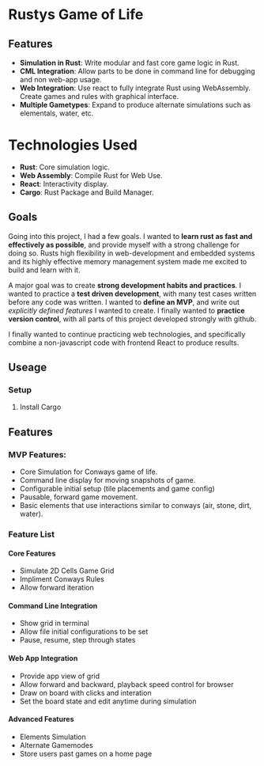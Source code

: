 # Rustys Game of Life

## Features

- **Simulation in Rust**: Write modular and fast core game logic in Rust.
- **CML Integration**: Allow parts to be done in command line for debugging and non web-app usage.
- **Web Integration**: Use react to fully integrate Rust using WebAssembly. Create games and rules with graphical interface.
- **Multiple Gametypes**: Expand to produce alternate simulations such as elementals, water, etc.

# Technologies Used

- **Rust**: Core simulation logic.
- **Web Assembly**: Compile Rust for Web Use.
- **React**: Interactivity display.
- **Cargo**: Rust Package and Build Manager.

## Goals

Going into this project, I had a few goals. I wanted to **learn rust as fast and effectively as possible**, and provide myself with a strong challenge for doing so. Rusts high flexibility in web-development and embedded systems and its highly effective memory management system made me excited to build and learn with it.

A major goal was to create **strong development habits and practices**. I wanted to practice a **test driven development**, with many test cases written before any code was written. I wanted to **define an MVP**, and write out *explicitly defined features* I wanted to create. I finally wanted to **practice version control**, with all parts of this project developed strongly with github. 

I finally wanted to continue practicing web technologies, and specifically combine a non-javascript code with frontend React to produce results.


## Useage 

### Setup

1. Install Cargo

## Features 

### MVP Features:
- Core Simulation for Conways game of life.
- Command line display for moving snapshots of game.
- Configurable initial setup (tile placements and game config)
- Pausable, forward game movement.
- Basic elements that use interactions similar to conways (air, stone, dirt, water).

### Feature List

#### Core Features 
- Simulate 2D Cells Game Grid
- Impliment Conways Rules
- Allow forward iteration

#### Command Line Integration
- Show grid in terminal
- Allow file initial configurations to be set
- Pause, resume, step through states

#### Web App Integration
- Provide app view of grid
- Allow forward and backward, playback speed control for browser
- Draw on board with clicks and interation
- Set the board state and edit anytime during simulation

#### Advanced Features
- Elements Simulation 
- Alternate Gamemodes
- Store users past games on a home page

